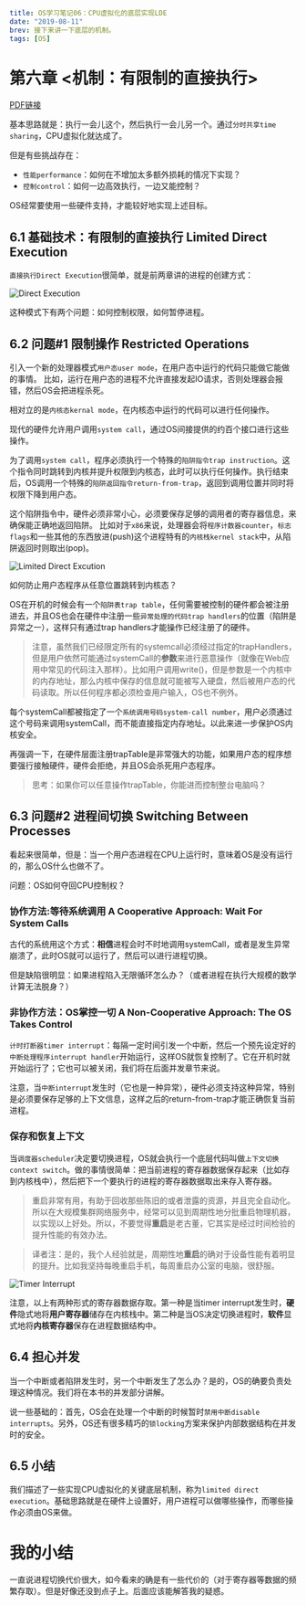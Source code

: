 ```yaml lw-blog-meta
title: OS学习笔记06：CPU虚拟化的底层实现LDE
date: "2019-08-11"
brev: 接下来讲一下底层的机制。
tags: [OS]
```


# 第六章 <机制：有限制的直接执行>

[PDF链接](http://pages.cs.wisc.edu/~remzi/OSTEP/cpu-mechanisms.pdf)

基本思路就是：执行一会儿这个，然后执行一会儿另一个。通过`分时共享time sharing`，CPU虚拟化就达成了。

但是有些挑战存在：

- `性能performance`：如何在不增加太多额外损耗的情况下实现？
- `控制control`：如何一边高效执行，一边又能控制？

OS经常要使用一些硬件支持，才能较好地实现上述目标。

## 6.1 基础技术：有限制的直接执行 Limited Direct Execution

`直接执行Direct Execution`很简单，就是前两章讲的进程的创建方式：

![Direct Execution](../pic/2019/2019-08-11-DirectExcution.png)

这种模式下有两个问题：如何控制权限，如何暂停进程。

## 6.2 问题#1 限制操作 Restricted Operations

引入一个新的处理器模式`用户态user mode`，在用户态中运行的代码只能做它能做的事情。
比如，运行在用户态的进程不允许直接发起IO请求，否则处理器会报错，然后OS会把进程杀死。

相对立的是`内核态kernal mode`，在内核态中运行的代码可以进行任何操作。

现代的硬件允许用户调用`system call`，通过OS间接提供的约百个接口进行这些操作。

为了调用`system call`，程序必须执行一个特殊的`陷阱指令trap instruction`。这个指令同时跳转到内核并提升权限到内核态，此时可以执行任何操作。执行结束后，OS调用一个特殊的`陷阱返回指令return-from-trap`，返回到调用位置并同时将权限下降到用户态。

这个陷阱指令中，硬件必须非常小心，必须要保存足够的调用者的寄存器信息，来确保能正确地返回陷阱。
比如对于`x86`来说，处理器会将`程序计数器counter`，`标志flags`和一些其他的东西放进(push)这个进程特有的`内核栈kernel stack`中，从陷阱返回时则取出(pop)。

![Limited Direct Excution](../pic/2019/2019-08-11-LimitedDirectExcution.png)

如何防止用户态程序从任意位置跳转到内核态？

OS在开机的时候会有一个`陷阱表trap table`，任何需要被控制的硬件都会被注册进去，并且OS也会在硬件中注册一些`异常处理的代码trap handlers`的位置（陷阱是异常之一），这样只有通过trap handlers才能操作已经注册了的硬件。

> 注意，虽然我们已经限定所有的systemcall必须经过指定的trapHandlers，但是用户依然可能通过systemCall的**参数**来进行恶意操作（就像在Web应用中常见的代码注入那样）。比如用户调用write()，但是参数是一个内核中的内存地址，那么内核中保存的信息就可能被写入硬盘，然后被用户态的代码读取。所以任何程序都必须检查用户输入，OS也不例外。

每个systemCall都被指定了一个`系统调用号码system-call number`，用户必须通过这个号码来调用systemCall，而不能直接指定内存地址。以此来进一步保护OS内核安全。

再强调一下，在硬件层面注册trapTable是非常强大的功能，如果用户态的程序想要强行接触硬件，硬件会拒绝，并且OS会杀死用户态程序。

> 思考：如果你可以任意操作trapTable，你能进而控制整台电脑吗？

## 6.3 问题#2 进程间切换 Switching Between Processes

看起来很简单，但是：当一个用户态进程在CPU上运行时，意味着OS是没有运行的，那么OS什么也做不了。

问题：OS如何夺回CPU控制权？

### 协作方法:等待系统调用 A Cooperative Approach: Wait For System Calls

古代的系统用这个方式：**相信**进程会时不时地调用systemCall，或者是发生异常崩溃了，此时OS就可以运行了，然后可以进行进程切换。

但是缺陷很明显：如果进程陷入无限循环怎么办？（或者进程在执行大规模的数学计算无法脱身？）

### 非协作方法：OS掌控一切 A Non-Cooperative Approach: The OS Takes Control

`计时打断器timer interrupt`：每隔一定时间引发一个中断，然后一个预先设定好的`中断处理程序interrupt handler`开始运行，这样OS就恢复控制了。它在开机时就开始运行了；它也可以被关闭，我们将在后面并发章节来说。

注意，当`中断interrupt`发生时（它也是一种异常），硬件必须支持这种异常，特别是必须要保存足够的上下文信息，这样之后的return-from-trap才能正确恢复当前进程。

### 保存和恢复上下文

当`调度器scheduler`决定要切换进程，OS就会执行一个底层代码叫做`上下文切换context switch`。做的事情很简单：把当前进程的寄存器数据保存起来（比如存到内核栈中），然后把下一个要执行的进程的寄存器数据取出来存入寄存器。

> 重启非常有用，有助于回收那些陈旧的或者泄露的资源，并且完全自动化。所以在大规模集群网络服务中，经常可以见到周期性地分批重启物理机器，以实现以上好处。所以，不要觉得**重启**是老古董，它其实是经过时间检验的提升性能的有效办法。

> 译者注：是的，我个人经验就是，周期性地**重启**的确对于设备性能有着明显的提升。比如我坚持每晚重启手机，每周重启办公室的电脑，很舒服。

![Timer Interrupt](../pic/2019/2019-08-11-LDE-TimerInterrupt.png)

注意，以上有两种形式的寄存器数据存取。第一种是当timer interrupt发生时，**硬件**隐式地将**用户寄存器**储存在内核栈中。第二种是当OS决定切换进程时，**软件**显式地将**内核寄存器**保存在进程数据结构中。

## 6.4 担心并发

当一个中断或者陷阱发生时，另一个中断发生了怎么办？是的，OS的确要负责处理这种情况。我们将在本书的并发部分讲解。

说一些基础的：首先，OS会在处理一个中断的时候暂时`禁用中断disable interrupts`。另外，OS还有很多精巧的`锁locking`方案来保护内部数据结构在并发时的安全。

## 6.5 小结

我们描述了一些实现CPU虚拟化的关键底层机制，称为`limited direct execution`。基础思路就是在硬件上设置好，用户进程可以做哪些操作，而哪些操作必须由OS来做。

# 我的小结

一直说进程切换代价很大，如今看来的确是有一些代价的（对于寄存器等数据的频繁存取）。但是好像还没到点子上。后面应该能解答我的疑惑。
